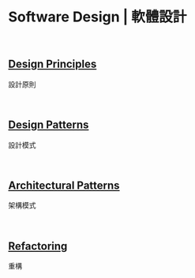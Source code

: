 # Software Design | 軟體設計

<br>

## [Design Principles](design-principles.md)

設計原則

<br>

## [Design Patterns](design-patterns.md)

設計模式

<br>

## [Architectural Patterns](architectural-patterns.md)

架構模式

<br>

## [Refactoring](refactoring.md)

重構
